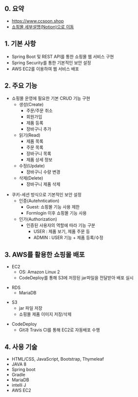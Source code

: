 ## 0. 요약
- https://www.ccsoon.shop
- [쇼핑몰 세부설명(Notion)으로 이동]()

## 1. 기본 사항         
- Spring Boot 및 REST API를 통한 쇼핑몰 웹 서비스 구현
- Spring Security를 통한 기본적인 보안 설정
- AWS EC2를 이용하여 웹 서비스 배포

## 2. 주요 기능 
+ 쇼핑몰 운영에 필요한 기본 CRUD 기능 구현
  - 생성(Create)
    - 주문/주문 취소
    - 회원가입
    - 제품 등록
    - 장바구니 추가
  - 읽기(Read)
      - 제품 목록
      - 주문 목록
      - 장바구니 목록
      - 제품 상세 정보
  - 수정(Update)
      - 장바구니 수량 변경
  - 삭제(Delete)
      - 장바구니 제품 삭제
      
- 쿠키-세션 방식으로 기본적인 보안 설정
  - 인증(Autehntication)
      - Guest: 쇼핑몰 기능 사용 제한
      - Formlogin 이후 쇼핑몰 기능 사용
  - 인가(Authorization)
      - 인증된 사용자의 역할에 따라 기능 구분
         + USER : 제품 보기, 제품 주문 등
         + ADMIN : USER 기능 + 제품 등록/수정
        
## 3. AWS를 활용한 쇼핑몰 배포
- EC2
  + OS: Amazon Linux 2
  + CodeDeploy를 통해 S3에 저장된 jar파일을 전달받아 배포 실시

+ RDS
  - MariaDB

- S3
  + jar 파일 저장
  + 쇼핑몰 제품 이미지 저장/삭제

+ CodeDeploy
  - Git과 Travis CI를 통해 EC2로 자동배포 수행

## 4. 사용 기술
- HTML/CSS, JavaScript, Bootstrap, Thymeleaf
- JAVA 8
- Spring boot
- Gradle
- MariaDB
- intelli J
- AWS EC2
